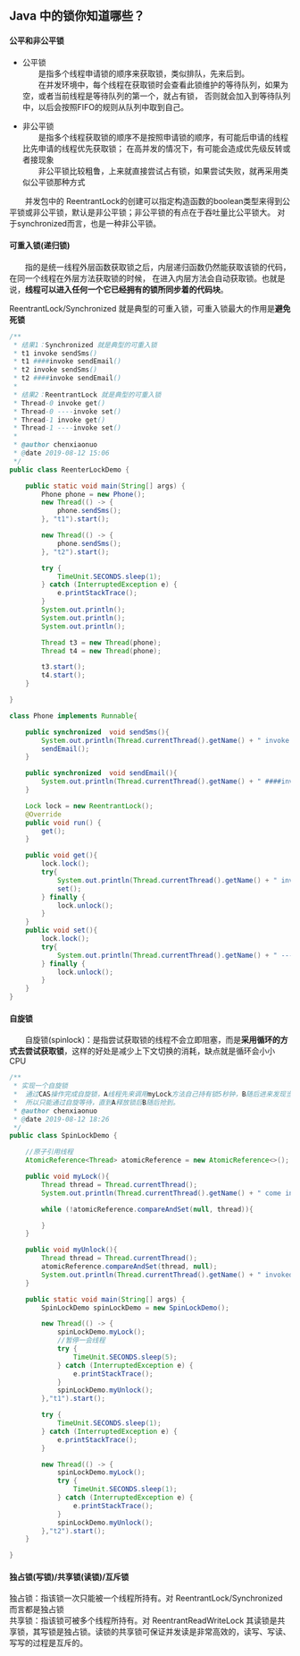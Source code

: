 ## Java 中的锁你知道哪些？

#### 公平和非公平锁
- 公平锁  
&#8194;&#8194;&#8194;&#8194;是指多个线程申请锁的顺序来获取锁，类似排队，先来后到。  
&#8194;&#8194;&#8194;&#8194;在并发环境中，每个线程在获取锁时会查看此锁维护的等待队列，如果为空，或者当前线程是等待队列的第一个，就占有锁，
否则就会加入到等待队列中，以后会按照FIFO的规则从队列中取到自己。

- 非公平锁  
&#8194;&#8194;&#8194;&#8194;是指多个线程获取锁的顺序不是按照申请锁的顺序，有可能后申请的线程比先申请的线程优先获取锁；
在高并发的情况下，有可能会造成优先级反转或者接现象  
&#8194;&#8194;&#8194;&#8194;非公平锁比较粗鲁，上来就直接尝试占有锁，如果尝试失败，就再采用类似公平锁那种方式

  
&#8194;&#8194;&#8194;&#8194;并发包中的 ReentrantLock的创建可以指定构造函数的boolean类型来得到公平锁或非公平锁，默认是非公平锁；非公平锁的有点在于吞吐量比公平锁大。
对于synchronized而言，也是一种非公平锁。

#### 可重入锁(递归锁)
&#8194;&#8194;&#8194;&#8194;指的是统一线程外层函数获取锁之后，内层递归函数仍然能获取该锁的代码，在同一个线程在外层方法获取锁的时候，
在进入内层方法会自动获取锁。也就是说，**线程可以进入任何一个它已经拥有的锁所同步着的代码块**。

ReentrantLock/Synchronized 就是典型的可重入锁，可重入锁最大的作用是**避免死锁**

```java
/**
 * 结果1：Synchronized 就是典型的可重入锁
 * t1 invoke sendSms()
 * t1 ####invoke sendEmail()
 * t2 invoke sendSms()
 * t2 ####invoke sendEmail()
 *
 * 结果2：ReentrantLock 就是典型的可重入锁
 * Thread-0 invoke get()
 * Thread-0 ----invoke set()
 * Thread-1 invoke get()
 * Thread-1 ----invoke set()
 *
 * @author chenxiaonuo
 * @date 2019-08-12 15:06
 */
public class ReenterLockDemo {

    public static void main(String[] args) {
        Phone phone = new Phone();
        new Thread(() -> {
            phone.sendSms();
        }, "t1").start();

        new Thread(() -> {
            phone.sendSms();
        }, "t2").start();

        try {
            TimeUnit.SECONDS.sleep(1);
        } catch (InterruptedException e) {
            e.printStackTrace();
        }
        System.out.println();
        System.out.println();
        System.out.println();

        Thread t3 = new Thread(phone);
        Thread t4 = new Thread(phone);

        t3.start();
        t4.start();
    }

}

class Phone implements Runnable{

    public synchronized  void sendSms(){
        System.out.println(Thread.currentThread().getName() + " invoke sendSms()");
        sendEmail();
    }

    public synchronized  void sendEmail(){
        System.out.println(Thread.currentThread().getName() + " ####invoke sendEmail()");
    }

    Lock lock = new ReentrantLock();
    @Override
    public void run() {
        get();
    }

    public void get(){
        lock.lock();
        try{
            System.out.println(Thread.currentThread().getName() + " invoke get()");
            set();
        } finally {
            lock.unlock();
        }
    }
    public void set(){
        lock.lock();
        try{
            System.out.println(Thread.currentThread().getName() + " ----invoke set()");
        } finally {
            lock.unlock();
        }
    }
}
```
#### 自旋锁
&#8194;&#8194;&#8194;&#8194;自旋锁(spinlock)：是指尝试获取锁的线程不会立即阻塞，而是**采用循环的方式去尝试获取锁**，这样的好处是减少上下文切换的消耗，缺点就是循环会小小CPU

```java
/**
 * 实现一个自旋锁
 *  通过CAS操作完成自旋锁，A线程先来调用myLock方法自己持有锁5秒钟，B随后进来发现当前有线程持有锁，不是null，
 *  所以只能通过自旋等待，直到A释放锁后B随后抢到。
 * @author chenxiaonuo
 * @date 2019-08-12 18:26
 */
public class SpinLockDemo {

    //原子引用线程
    AtomicReference<Thread> atomicReference = new AtomicReference<>();

    public void myLock(){
        Thread thread = Thread.currentThread();
        System.out.println(Thread.currentThread().getName() + " come in...");

        while (!atomicReference.compareAndSet(null, thread)){

        }
    }

    public void myUnlock(){
        Thread thread = Thread.currentThread();
        atomicReference.compareAndSet(thread, null);
        System.out.println(Thread.currentThread().getName() + " invoked myUnlock()");
    }

    public static void main(String[] args) {
        SpinLockDemo spinLockDemo = new SpinLockDemo();

        new Thread(() -> {
            spinLockDemo.myLock();
            //暂停一会线程
            try {
                TimeUnit.SECONDS.sleep(5);
            } catch (InterruptedException e) {
                e.printStackTrace();
            }
            spinLockDemo.myUnlock();
        },"t1").start();

        try {
            TimeUnit.SECONDS.sleep(1);
        } catch (InterruptedException e) {
            e.printStackTrace();
        }

        new Thread(() -> {
            spinLockDemo.myLock();
            try {
                TimeUnit.SECONDS.sleep(1);
            } catch (InterruptedException e) {
                e.printStackTrace();
            }
            spinLockDemo.myUnlock();
        },"t2").start();
    }

}
```

#### 独占锁(写锁)/共享锁(读锁)/互斥锁
独占锁：指该锁一次只能被一个线程所持有。对 ReentrantLock/Synchronized 而言都是独占锁  
共享锁：指该锁可被多个线程所持有。对 ReentrantReadWriteLock 其读锁是共享锁，其写锁是独占锁。读锁的共享锁可保证并发读是非常高效的，读写、写读、写写的过程是互斥的。

